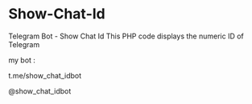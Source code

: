# Show-Chat-Id
Telegram Bot - Show Chat Id
This PHP code displays the numeric ID of Telegram

my bot : 


t.me/show_chat_idbot


@show_chat_idbot
